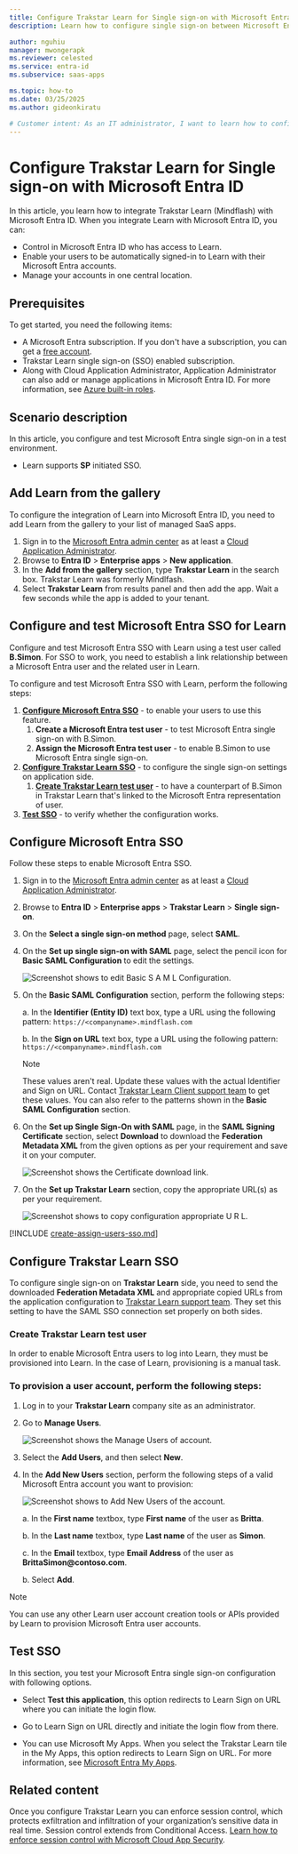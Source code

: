 ```yaml
---
title: Configure Trakstar Learn for Single sign-on with Microsoft Entra ID
description: Learn how to configure single sign-on between Microsoft Entra ID and Trakstar Learn (Mindflash).

author: nguhiu
manager: mwongerapk
ms.reviewer: celested
ms.service: entra-id
ms.subservice: saas-apps

ms.topic: how-to
ms.date: 03/25/2025
ms.author: gideonkiratu

# Customer intent: As an IT administrator, I want to learn how to configure single sign-on between Microsoft Entra ID and Trakstar Learn so that I can control who has access to Trakstar Learn, enable automatic sign-in with Microsoft Entra accounts, and manage my accounts in one central location.
---
```

# Configure Trakstar Learn for Single sign-on with Microsoft Entra ID

In this article,  you learn how to integrate Trakstar Learn (Mindflash) with Microsoft Entra ID. When you integrate Learn with Microsoft Entra ID, you can:

* Control in Microsoft Entra ID who has access to Learn.
* Enable your users to be automatically signed-in to Learn with their Microsoft Entra accounts.
* Manage your accounts in one central location.

## Prerequisites

To get started, you need the following items:

* A Microsoft Entra subscription. If you don't have a subscription, you can get a [free account](https://azure.microsoft.com/pricing/purchase-options/azure-account?cid=msft_learn).
* Trakstar Learn single sign-on (SSO) enabled subscription.
* Along with Cloud Application Administrator, Application Administrator can also add or manage applications in Microsoft Entra ID.
For more information, see [Azure built-in roles](~/identity/role-based-access-control/permissions-reference.md).

## Scenario description

In this article,  you configure and test Microsoft Entra single sign-on in a test environment.

* Learn supports **SP** initiated SSO.

## Add Learn from the gallery

To configure the integration of Learn into Microsoft Entra ID, you need to add Learn from the gallery to your list of managed SaaS apps.

1. Sign in to the [Microsoft Entra admin center](https://entra.microsoft.com) as at least a [Cloud Application Administrator](~/identity/role-based-access-control/permissions-reference.md#cloud-application-administrator).
1. Browse to **Entra ID** > **Enterprise apps** > **New application**.
1. In the **Add from the gallery** section, type **Trakstar Learn** in the search box.  Trakstar Learn was formerly Mindlfash.
1. Select **Trakstar Learn** from results panel and then add the app. Wait a few seconds while the app is added to your tenant.

<a name='configure-and-test-azure-ad-sso-for-learn'></a>

## Configure and test Microsoft Entra SSO for Learn

Configure and test Microsoft Entra SSO with Learn using a test user called **B.Simon**. For SSO to work, you need to establish a link relationship between a Microsoft Entra user and the related user in Learn.

To configure and test Microsoft Entra SSO with Learn, perform the following steps:

1. **[Configure Microsoft Entra SSO](#configure-azure-ad-sso)** - to enable your users to use this feature.
    1. **Create a Microsoft Entra test user** - to test Microsoft Entra single sign-on with B.Simon.
    1. **Assign the Microsoft Entra test user** - to enable B.Simon to use Microsoft Entra single sign-on.
1. **[Configure Trakstar Learn SSO](#configure-trakstar-learn-sso)** - to configure the single sign-on settings on application side.
    1. **[Create Trakstar Learn test user](#create-trakstar-learn-test-user)** - to have a counterpart of B.Simon in Trakstar Learn that's linked to the Microsoft Entra representation of user.
1. **[Test SSO](#test-sso)** - to verify whether the configuration works.

<a name='configure-azure-ad-sso'></a>

## Configure Microsoft Entra SSO

Follow these steps to enable Microsoft Entra SSO.

1. Sign in to the [Microsoft Entra admin center](https://entra.microsoft.com) as at least a [Cloud Application Administrator](~/identity/role-based-access-control/permissions-reference.md#cloud-application-administrator).
1. Browse to **Entra ID** > **Enterprise apps** > **Trakstar Learn** > **Single sign-on**.
1. On the **Select a single sign-on method** page, select **SAML**.
1. On the **Set up single sign-on with SAML** page, select the pencil icon for **Basic SAML Configuration** to edit the settings.

    ![Screenshot shows to edit Basic S A M L Configuration.](common/edit-urls.png "Basic Configuration")

1. On the **Basic SAML Configuration** section, perform the following steps:

    a. In the **Identifier (Entity ID)** text box, type a URL using the following pattern:
    `https://<companyname>.mindflash.com`

	b. In the **Sign on URL** text box, type a URL using the following pattern:
    `https://<companyname>.mindflash.com`

	> [!NOTE]
	> These values aren't real. Update these values with the actual Identifier and Sign on URL. Contact [Trakstar Learn Client support team](mailto:learn@trakstar.com) to get these values. You can also refer to the patterns shown in the **Basic SAML Configuration** section.

1. On the **Set up Single Sign-On with SAML** page, in the **SAML Signing Certificate** section, select **Download** to download the **Federation Metadata XML** from the given options as per your requirement and save it on your computer.

	![Screenshot shows the Certificate download link.](common/metadataxml.png "Certificate")

1. On the **Set up Trakstar Learn** section, copy the appropriate URL(s) as per your requirement.

	![Screenshot shows to copy configuration appropriate U R L.](common/copy-configuration-urls.png "Metadata")

<a name='create-an-azure-ad-test-user'></a>

[!INCLUDE [create-assign-users-sso.md](~/identity/saas-apps/includes/create-assign-users-sso.md)]

## Configure Trakstar Learn SSO

To configure single sign-on on **Trakstar Learn** side, you need to send the downloaded **Federation Metadata XML** and appropriate copied URLs from the application configuration to [Trakstar Learn support team](mailto:learn@trakstar.com). They set this setting to have the SAML SSO connection set properly on both sides.

### Create Trakstar Learn test user

In order to enable Microsoft Entra users to log into Learn, they must be provisioned into Learn. In the case of Learn, provisioning is a manual task.

### To provision a user account, perform the following steps:

1. Log in to your **Trakstar Learn** company site as an administrator.

1. Go to **Manage Users**.
   
    ![Screenshot shows the Manage Users of account.](./media/mindflash-tutorial/account.png "Manage Users")

1. Select the **Add Users**, and then select **New**.

1. In the **Add New Users** section, perform the following steps of a valid Microsoft Entra account you want to provision:
   
    ![Screenshot shows to Add New Users of the account.](./media/mindflash-tutorial/user.png "Add New Users")
   
    a. In the **First name** textbox, type **First name** of the user as **Britta**.

	b. In the **Last name** textbox, type **Last name** of the user as **Simon**.
	
	c. In the **Email** textbox, type **Email Address** of the user as **BrittaSimon\@contoso.com**.

    b. Select **Add**.

>[!NOTE]
>You can use any other Learn user account creation tools or APIs provided by Learn to provision Microsoft Entra user accounts. 
> 

## Test SSO

In this section, you test your Microsoft Entra single sign-on configuration with following options. 

* Select **Test this application**, this option redirects to Learn Sign on URL where you can initiate the login flow. 

* Go to Learn Sign on URL directly and initiate the login flow from there.

* You can use Microsoft My Apps. When you select the Trakstar Learn tile in the My Apps, this option redirects to Learn Sign on URL. For more information, see [Microsoft Entra My Apps](/azure/active-directory/manage-apps/end-user-experiences#azure-ad-my-apps).

## Related content

Once you configure Trakstar Learn you can enforce session control, which protects exfiltration and infiltration of your organization’s sensitive data in real time. Session control extends from Conditional Access. [Learn how to enforce session control with Microsoft Cloud App Security](/cloud-app-security/proxy-deployment-aad).
